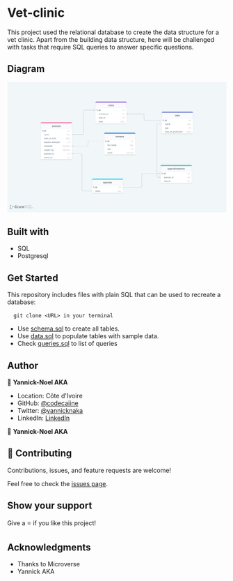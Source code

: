 # Vet-clinic

This project used the relational database to create the data structure for a vet clinic. Apart from the building data structure, here will be challenged with tasks that require SQL queries to answer specific questions.

## Diagram 

![Diagram](./diagram.png)

## Built with

- SQL
- Postgresql

## Get Started

This repository includes files with plain SQL that can be used to recreate a database:

 ```
   git clone <URL> in your terminal
   ```

- Use [schema.sql](./schema.sql) to create all tables.
- Use [data.sql](./data.sql) to populate tables with sample data.
- Check [queries.sql](./queries.sql) to list of queries

## Author

👤 **Yannick-Noel AKA**

- Location: Côte d'Ivoire
- GitHub: [@codecaiine](https://github.com/codecaiine)
- Twitter: [@yannicknaka](https://twitter.com/yannicknaka)
- LinkedIn: [LinkedIn](https://www.linkedin.com/in/yannick-no%C3%ABl-aka/)

👤 **Yannick-Noel AKA**

## 🤝 Contributing

Contributions, issues, and feature requests are welcome!

Feel free to check the [issues page](https://github.com/codecaiine/bookstore-react-redux/issues).

## Show your support

Give a ⭐️ if you like this project!

## Acknowledgments

- Thanks to Microverse
- Yannick AKA
